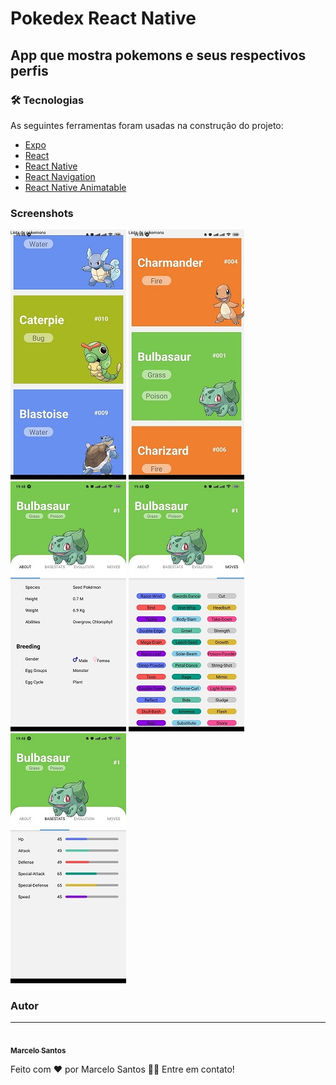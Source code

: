 # Pokedex React Native

## App que mostra pokemons e seus respectivos perfis

### 🛠 Tecnologias

As seguintes ferramentas foram usadas na construção do projeto:

- [Expo](https://expo.dev/)
- [React](https://pt-br.reactjs.org/)
- [React Native](https://reactnative.dev/)
- [React Navigation](https://reactnavigation.org/)
- [React Native Animatable](https://github.com/oblador/react-native-animatable)


### Screenshots

![List Mobile](assets/images/list.jpeg)
![List Mobile](assets/images/list2.jpeg)
![About Mobile](assets/images/about.jpeg)
![Moves Mobile](assets/images/moves.jpeg)
![Stats Mobile](assets/images/stats.jpeg)

### Autor

---

<a href="#">
 <img style="border-radius: 50%;" src="https://avatars.githubusercontent.com/u/11478538?v=4" width="100px;" alt=""/>
 <br />
 <sub><b>Marcelo Santos</b></sub></a>

Feito com ❤️ por Marcelo Santos 👋🏽 Entre em contato!
